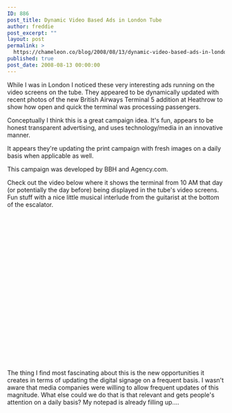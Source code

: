```yaml
---
ID: 886
post_title: Dynamic Video Based Ads in London Tube
author: freddie
post_excerpt: ""
layout: post
permalink: >
  https://chameleon.co/blog/2008/08/13/dynamic-video-based-ads-in-london-tube/
published: true
post_date: 2008-08-13 00:00:00
---
```

While I was in London I noticed these very interesting ads running on the video screens on the tube. They appeared to be dynamically updated with recent photos of the new British Airways Terminal 5 addition at Heathrow to show how open and quick the terminal was processing passengers.

Conceptually I think this is a great campaign idea. It's fun, appears to be honest transparent advertising, and uses technology/media in an innovative manner.

It appears they're updating the print campaign with fresh images on a daily basis when applicable as well.

This campaign was developed by BBH and Agency.com.

Check out the video below where it shows the terminal from 10 AM that day (or potentially the day before) being displayed in the tube's video screens. Fun stuff with a nice little musical interlude from the guitarist at the bottom of the escalator.

<object width="425" height="344"><param name="movie" value="https://www.youtube.com/v/F_R3hthBMvs&amp;hl=en&amp;fs=1" /><param name="allowFullScreen" value="true" /><embed src="https://www.youtube.com/v/F_R3hthBMvs&amp;hl=en&amp;fs=1" type="application/x-shockwave-flash" allowfullscreen="allowfullscreen" width="425" height="344" /></object>

The thing I find most fascinating about this is the new opportunities it creates in terms of updating the digital signage on a frequent basis. I wasn't aware that media companies were willing to allow frequent updates of this magnitude. What else could we do that is that relevant and gets people's attention on a daily basis? My notepad is already filling up....